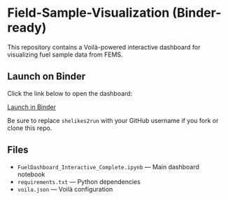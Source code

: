 # Field-Sample-Visualization (Binder-ready)

This repository contains a Voilà-powered interactive dashboard for visualizing fuel sample data from FEMS.

## Launch on Binder

Click the link below to open the dashboard:

[Launch in Binder](https://mybinder.org/v2/gh/shelikes2run/Field-Sample-Visualization-binder/HEAD?urlpath=voila/render/FuelDashboard_Interactive_Complete.ipynb)

Be sure to replace `shelikes2run` with your GitHub username if you fork or clone this repo.

## Files

- `FuelDashboard_Interactive_Complete.ipynb` — Main dashboard notebook
- `requirements.txt` — Python dependencies
- `voila.json` — Voilà configuration
